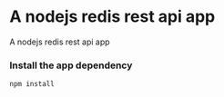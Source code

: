 # A nodejs redis rest api app

A nodejs redis rest api app

### Install the app dependency ###
```
npm install

```
